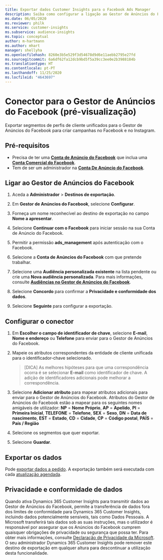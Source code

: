 ```yaml
---
title: Exportar dados Customer Insights para o Facebook Ads Manager
description: Saiba como configurar a ligação ao Gestor de Anúncios do Facebook.
ms.date: 06/05/2020
ms.reviewer: philk
ms.service: customer-insights
ms.subservice: audience-insights
ms.topic: conceptual
author: m-hartmann
ms.author: mhart
manager: shellyha
ms.openlocfilehash: 8260e3b5e529f3d54678d9d6e11aebb2795e27fd
ms.sourcegitcommit: 6a6df62fa12dcb9bd5f5a39cc3ee0e2b3988184b
ms.translationtype: HT
ms.contentlocale: pt-PT
ms.lasthandoff: 11/25/2020
ms.locfileid: "4643697"
---
```

# <a name="connector-for-facebook-ads-manager-preview"></a>Conector para o Gestor de Anúncios do Facebook (pré-visualização)

Exportar segmentos de perfis de cliente unificados para o Gestor de Anúncios do Facebook para criar campanhas no Facebook e no Instagram.

## <a name="prerequisites"></a>Pré-requisitos

- Precisa de ter uma [**Conta de Anúncio do Facebook**](https://www.facebook.com/business/learn/lessons/step-by-step-ads-manager-account) que inclua uma [**Conta Comercial do Facebook**](https://business.facebook.com/).
- Tem de ser um administrador na [**Conta De Anúncio do Facebook**](https://www.facebook.com/business/learn/lessons/step-by-step-ads-manager-account).

## <a name="connect-to-facebook-ads-manager"></a>Ligar ao Gestor de Anúncios do Facebook

1. Aceda a **Administrador** > **Destinos de exportação**.

1. Em **Gestor de Anúncios do Facebook**, selecione **Configurar**.

1. Forneça um nome reconhecível ao destino de exportação no campo **Nome a apresentar**.

1. Selecione **Continuar com o Facebook** para iniciar sessão na sua Conta de Anúncio do Facebook.

1. Permitir a permissão **ads_management** após autenticação com o Facebook.

1. Selecione a **Conta de Anúncios do Facebook** com que pretende trabalhar.

1. Selecione uma **Audiência personalizada existente** na lista pendente ou crie uma **Nova audiência personalizada**. Para mais informações, consulte [**Audiências no Gestor de Anúncios do Facebook**](https://www.facebook.com/business/help/744354708981227?id=2469097953376494).

1. Selecione **Concordo** para confirmar a **Privacidade e conformidade dos dados**.

1. Selecione **Seguinte** para configurar a exportação.

## <a name="configure-the-connector"></a>Configurar o conector

1. Em **Escolher o campo de identificador de chave**, selecione **E-mail**, **Nome e endereço** ou **Telefone** para enviar para o Gestor de Anúncios do Facebook.

1. Mapeie os atributos correspondentes da entidade de cliente unificada para o identificador-chave selecionado.
   > [DICA] As melhores hipóteses para que uma correspondência ocorra é se selecionar **E-mail** como identificador de chave. A adição de identificadores adicionais pode melhorar a correspondência.

1. Selecione **Adicionar atributo** para mapear atributos adicionais para enviar para o Gestor de Anúncios do Facebook. Atributos do Gestor de Anúncios do Facebook estão a mapear para os seguintes nomes amigáveis de utilizador: **NP** = **Nome Próprio**, **AP** = **Apelido**, **PI** = **Primeira Inicial**, **TELEFONE** = **Telefone**, **SEX** = **Sexo**, **DN** = **Data de nascimento**, **EST** = **Estado**, **CD** = **Cidade**, **CP** = **Código postal**, **PAÍS** = **País / Região**

1. Selecione os segmentos que quer exportar.

1. Selecione **Guardar**.

## <a name="export-the-data"></a>Exportar os dados

Pode [exportar dados a pedido](export-destinations.md). A exportação também será executada com cada [atualização agendada](system.md#schedule-tab).

## <a name="data-privacy-and-compliance"></a>Privacidade e conformidade de dados

Quando ativa Dynamics 365 Customer Insights para transmitir dados ao Gestor de Anúncios do Facebook, permite a transferência de dados fora dos limites de conformidade para Dynamics 365 Customer Insights, incluindo dados potencialmente sensíveis, tais como Dados Pessoais. A Microsoft transferirá tais dados sob as suas instruções, mas o utilizador é responsável por assegurar que os Anúncios do Facebook cumprem quaisquer obrigações de privacidade ou segurança que possa ter. Para obter mais informações, consulte [Declaração de Privacidade da Microsoft](https://go.microsoft.com/fwlink/?linkid=396732).
O seu administrador Dynamics 365 Customer Insights pode remover este destino de exportação em qualquer altura para descontinuar a utilização desta funcionalidade.
